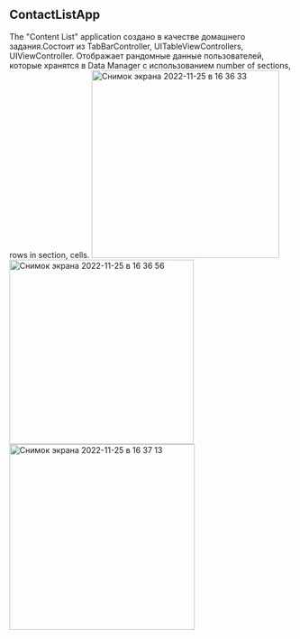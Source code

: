 ## ContactListApp
The "Content List" application создано в качестве домашнего задания.Состоит из TabBarController,  UITableViewControllers, UIViewController.
Отображает рандомные данные пользователей, которые хранятся в Data Manager  с использованием number of sections, rows in section, cells.
<img width="333" alt="Снимок экрана 2022-11-25 в 16 36 33" src="https://user-images.githubusercontent.com/108095128/204021632-1b68a686-60e7-405e-bef6-dcb57c103a3c.png">
<img width="327" alt="Снимок экрана 2022-11-25 в 16 36 56" src="https://user-images.githubusercontent.com/108095128/204021638-4ff531f6-bb3e-4533-b048-95418a5c85d4.png">
<img width="329" alt="Снимок экрана 2022-11-25 в 16 37 13" src="https://user-images.githubusercontent.com/108095128/204021647-f4eb5a17-7dd8-448d-8ef2-0600ee79a99a.png">
